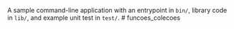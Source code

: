 A sample command-line application with an entrypoint in `bin/`, library code
in `lib/`, and example unit test in `test/`.
#   f u n c o e s _ c o l e c o e s  
 